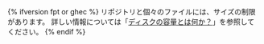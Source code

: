 {% ifversion fpt or ghec %}
リポジトリと個々のファイルには、サイズの制限があります。 詳しい情報については「[ディスクの容量とは何か？](/articles/what-is-my-disk-quota)」を参照してください。
{% endif %}
